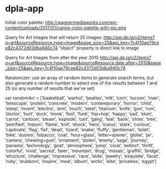# dpla-app

Initial color palette: http://wagnermediaworks.com/wp-content/uploads/2017/01/canoe-color-palette-with-pic.png


Query for Art Images that will return 25 images:
http://api.dp.la/v2/items?q=art&sourceResource.type=image&page_size=25&api_key=7c4f10ae79cee82c4372d03dba940c74
“object” property is direct link to image

Query for Art Images from after the year 2010
http://api.dp.la/v2/items?q=art&sourceResource.type=image&sourceResource.date.after=2010&page_size=25&api_key=7c4f10ae79cee82c4372d03dba940c74

Randomizer: use an array of random items to generate search terms, but also generate a random number to select one of the results between 1 and 25 (or any number of results that we’ve set)

var randomArr = [‘basketball’, ‘warhol’, ‘beatles’, ‘mlk’, ‘corn’, ‘tucson’, ‘river’, ‘telescope’, ‘protein’, ‘concrete’, ‘modern’, ‘contemporary’, ‘horror’, ‘child’, ‘sleep’, ‘invent’, ‘electric’, ‘arm’, ‘touch’, ‘steel’, ‘titanium’, ‘knife’, ‘gun’, ‘rum’, ‘doctor’, ‘hurt’, ‘duck’, ‘monk’, ‘fool’, ‘funk’, ‘hip+hop’, ‘happy’, ‘sad’, ‘slum’, ‘carrot’, ‘cartoon’, ‘steam’, ‘explode’, ‘cart’, ‘gang’, ‘teal’, ‘bank’, ‘slime’, ‘tree’, ‘petrified’, ‘mason’, ‘flame’, ‘knit’, ‘shock’, ‘hero’, ‘icarus’, ‘stark’, ‘curious’, ‘captivate’, ‘flag’, ‘fail’, ‘dead’, ‘lizard’, ‘snake’, ‘fluffy’, ‘gentleman’, ‘toilet’, ‘bike’, ‘duomo’, ‘tobacco’, ‘coat’, ‘hour+glass’, ‘letter+opener’, ‘globe’, ‘jar’, ‘camera’, ‘chewing+gum’, ‘ornament’, ‘stolen’, ‘enemy’, ‘saga’, ‘journey’, ‘panama’, ‘technology’, ‘goat’, ‘atmosphere’, ‘jump’, ‘coral’, ‘extinct’, ‘thrift’, ‘colorful’, ‘vivid’, ‘sacred’, ‘beer’, ‘mountain’, ‘drug’, ‘mosaic’, ‘graffiti’, ‘bridge’, ‘structure’, ‘challenge’, ‘impressive’, ‘race’, ‘slide’, ‘jewelry’, ‘exquisite’, ‘facet’, ‘ruby’, ‘stubborn’, ‘inspire’, ‘meal’, ‘album’, ‘arctic’, ‘elite’, ‘priceless’, ‘egypt’]
